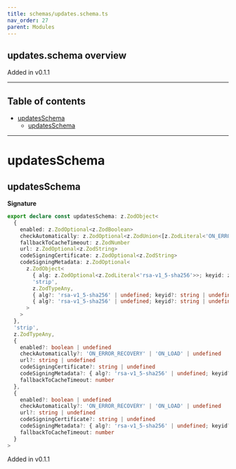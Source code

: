 ```yaml
---
title: schemas/updates.schema.ts
nav_order: 27
parent: Modules
---
```


## updates.schema overview

Added in v0.1.1

---

<h2 class="text-delta">Table of contents</h2>

- [updatesSchema](#updatesschema)
  - [updatesSchema](#updatesschema-1)

---

# updatesSchema

## updatesSchema

**Signature**

```ts
export declare const updatesSchema: z.ZodObject<
  {
    enabled: z.ZodOptional<z.ZodBoolean>
    checkAutomatically: z.ZodOptional<z.ZodUnion<[z.ZodLiteral<'ON_ERROR_RECOVERY'>, z.ZodLiteral<'ON_LOAD'>]>>
    fallbackToCacheTimeout: z.ZodNumber
    url: z.ZodOptional<z.ZodString>
    codeSigningCertificate: z.ZodOptional<z.ZodString>
    codeSigningMetadata: z.ZodOptional<
      z.ZodObject<
        { alg: z.ZodOptional<z.ZodLiteral<'rsa-v1_5-sha256'>>; keyid: z.ZodOptional<z.ZodString> },
        'strip',
        z.ZodTypeAny,
        { alg?: 'rsa-v1_5-sha256' | undefined; keyid?: string | undefined },
        { alg?: 'rsa-v1_5-sha256' | undefined; keyid?: string | undefined }
      >
    >
  },
  'strip',
  z.ZodTypeAny,
  {
    enabled?: boolean | undefined
    checkAutomatically?: 'ON_ERROR_RECOVERY' | 'ON_LOAD' | undefined
    url?: string | undefined
    codeSigningCertificate?: string | undefined
    codeSigningMetadata?: { alg?: 'rsa-v1_5-sha256' | undefined; keyid?: string | undefined } | undefined
    fallbackToCacheTimeout: number
  },
  {
    enabled?: boolean | undefined
    checkAutomatically?: 'ON_ERROR_RECOVERY' | 'ON_LOAD' | undefined
    url?: string | undefined
    codeSigningCertificate?: string | undefined
    codeSigningMetadata?: { alg?: 'rsa-v1_5-sha256' | undefined; keyid?: string | undefined } | undefined
    fallbackToCacheTimeout: number
  }
>
```

Added in v0.1.1
